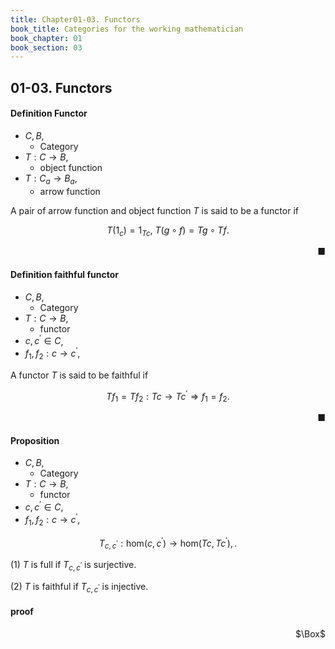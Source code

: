 ```yaml
---
title: Chapter01-03. Functors
book_title: Categories for the working mathematician
book_chapter: 01
book_section: 03
---
```


## 01-03. Functors

#### Definition Functor
- $C, B$,
    - Category
- $T: C \rightarrow B$,
    - object function
- $T: C_{a} \rightarrow B_{a}$,
    - arrow function

A pair of arrow function and object function $T$ is said to be a functor if

$$
    T(1_{c})
    =
    1_{Tc},
    \
    T(g \circ f)
    =
    Tg \circ Tf
    .
$$

<div class="end-of-statement" style="text-align: right">■</div>


#### Definition faithful functor
- $C, B$,
    - Category
- $T: C \rightarrow B$,
    - functor
- $c, c^{\prime} \in C$,
- $f_{1}, f_{2}: c \rightarrow c^{\prime}$,

A functor $T$ is said to be faithful if

$$
    Tf_{1} = Tf_{2}: Tc \rightarrow Tc^{\prime}
    \Rightarrow
    f_{1} = f_{2}
    .
$$

<div class="end-of-statement" style="text-align: right">■</div>

#### Proposition
- $C, B$,
    - Category
- $T: C \rightarrow B$,
    - functor
- $c, c^{\prime} \in C$,
- $f_{1}, f_{2}: c \rightarrow c^{\prime}$,

$$
    T_{c, c^{\prime}}
    :
    \mathrm{hom}(c, c^{\prime})
    \rightarrow
    \mathrm{hom}(Tc, Tc^{\prime}),
    .
$$

(1) $T$ is full if $T_{c, c^{\prime}}$ is surjective.

(2) $T$ is faithful if $T_{c, c^{\prime}}$ is injective.

#### proof

<div class="QED" style="text-align: right">$\Box$</div>
